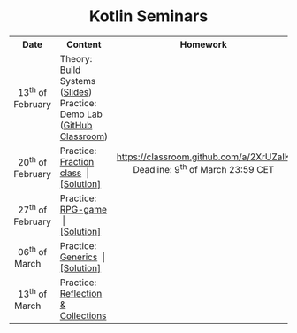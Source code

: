 <h1 align="center">Kotlin Seminars</h1>

<table>
	<tr>
		<th width="150000px">Date</th>
		<th width="600000px">Content</th>
		<th width="400000px">Homework</th>
	</tr>
	<tr>
		<td align="center">13<sup>th</sup> of February</td>
		<td>
			Theory: Build Systems (<a href="assets/Kotlin — Build Systems.pdf?raw=true">Slides</a>)
			<br>
			Practice: Demo Lab (<a href="https://classroom.github.com/a/q0cc6uY7">GitHub Classroom</a>)
		</td>
		<td align="center" rowspan="4">
			<a href="https://classroom.github.com/a/2XrUZaIK">https://classroom.github.com/a/2XrUZaIK</a>
			<br>
			Deadline: 9<sup>th</sup> of March 23:59 CET
		</td>
	</tr>
	<tr>
		<td align="center">20<sup>th</sup> of February</td>
		<td>Practice: <a href="seminar-02">Fraction class</a> &nbsp;|&nbsp; <a href="seminar-02-solution">[Solution]</a></td>
	</tr>
	<tr>
		<td align="center">27<sup>th</sup> of February</td>
		<td>Practice: <a href="seminar-03">RPG-game<a> &nbsp;|&nbsp; <a href="seminar-03-solution">[Solution]</a></td>
	</tr>
	<tr>
		<td align="center">06<sup>th</sup> of March &nbsp;&nbsp;&nbsp;</td>
		<td>Practice: <a href="seminar-04">Generics</a> &nbsp;|&nbsp; <a href="seminar-04-solution">[Solution]</a></td>
	</tr>
	<tr>
		<td align="center">13<sup>th</sup> of March &nbsp;&nbsp;&nbsp;</td>
		<td>Practice: <a href="seminar-05">Reflection & Collections</a></td>
	</tr>
</table>
